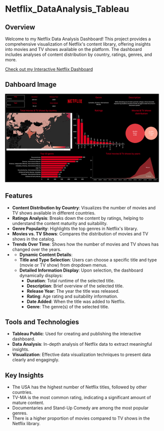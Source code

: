 # Netflix_DataAnalysis_Tableau

## Overview 

Welcome to my Netflix Data Analysis Dashboard! This project provides a comprehensive visualization of Netflix's content library, offering insights into movies and TV shows available on the platform. The dashboard includes analyses of content distribution by country, ratings, genres, and more.

[Check out my Interactive Netflix Dashboard](https://public.tableau.com/app/profile/manavi.ghorpade/viz/Netflixdashboard_17170587202380/Netflix?publish=yes)
## Dahboard Image

![imgae of dashboard](https://github.com/Manavi-ghorpade/Netflix_DataAnalysis_Tableau/blob/main/Netflix.png?raw=true)
## Features

- **Content Distribution by Country**: Visualizes the number of movies and TV shows available in different countries.
- **Ratings Analysis**: Breaks down the content by ratings, helping to understand the content maturity and suitability.
- **Genre Popularity**: Highlights the top genres in Netflix's library.
- **Movies vs. TV Shows**: Compares the distribution of movies and TV shows in the catalog.
- **Trends Over Time**: Shows how the number of movies and TV shows has changed over the years.
- - **Dynamic Content Details**: 
  - **Title and Type Selection**: Users can choose a specific title and type (movie or TV show) from dropdown menus.
  - **Detailed Information Display**: Upon selection, the dashboard dynamically displays:
    - **Duration**: Total runtime of the selected title.
    - **Description**: Brief overview of the selected title.
    - **Release Year**: The year the title was released.
    - **Rating**: Age rating and suitability information.
    - **Date Added**: When the title was added to Netflix.
    - **Genre**: The genre(s) of the selected title.
   
## Tools and Technologies

- **Tableau Public**: Used for creating and publishing the interactive dashboard.
- **Data Analysis**: In-depth analysis of Netflix data to extract meaningful insights.
- **Visualization**: Effective data visualization techniques to present data clearly and engagingly.

## Key Insights

- The USA has the highest number of Netflix titles, followed by other countries.
- TV-MA is the most common rating, indicating a significant amount of mature content.
- Documentaries and Stand-Up Comedy are among the most popular genres.
- There is a higher proportion of movies compared to TV shows in the Netflix library.


